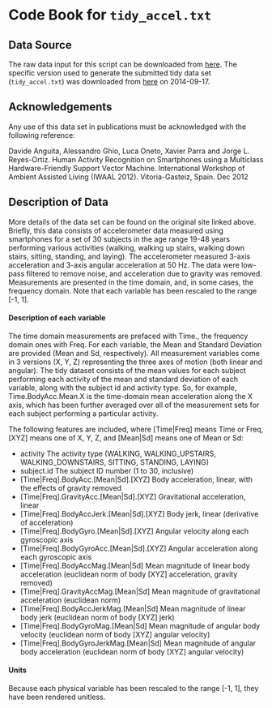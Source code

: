 Code Book for `tidy_accel.txt`
==============================

Data Source
-----------
The raw data input for this script can be
downloaded from [here](http://archive.ics.uci.edu/ml/datasets/Human+Activity+Recognition+Using+Smartphones).
The specific version used to generate the submitted
tidy data set (`tidy_accel.txt`) was
downloaded from [here](https://d396qusza40orc.cloudfront.net/getdata%2Fprojectfiles%2FUCI%20HAR%20Dataset.zip) 
on 2014-09-17.  

Acknowledgements
----------------
Any use of this data set in publications must be acknowledged
with the following reference:

 Davide Anguita, Alessandro Ghio, Luca Oneto, Xavier Parra and Jorge L. Reyes-Ortiz. Human Activity Recognition on Smartphones using a Multiclass Hardware-Friendly Support Vector Machine. International Workshop of Ambient Assisted Living (IWAAL 2012). Vitoria-Gasteiz, Spain. Dec 2012

Description of Data
-------------------
More details of the data set can be found on the original site
linked above.  Briefly, this data consists of accelerometer
data measured using smartphones for a set of 30 subjects in the
age range 19-48 years performing various activities
(walking, walking up stairs, walking down stairs, sitting, standing,
and laying).  The accelerometer measured 3-axis acceleration
and 3-axis angular acceleration at 50 Hz.  The data were low-pass
filtered to remove noise, and acceleration due to gravity was
removed.  Measurements are presented in the time domain,
and, in some cases, the frequency domain.  Note that each variable has been
rescaled to the range [-1, 1].

#### Description of each variable
The time domain measurements are prefaced with Time., the frequency
domain ones with Freq.  For each variable, the Mean and Standard
Deviation are provided (Mean and Sd, respectively).  All measurement
variables come in 3 versions (X, Y, Z) representing the three axes of
motion (both linear and angular).  The tidy dataset consists of the
mean values for each subject performing each activity of the mean and
standard deviation of each variable, along with the subject id and
activity type.  So, for example, Time.BodyAcc.Mean.X is the
time-domain mean acceleration along the X axis, which has been further
averaged over all of the measurement sets for each subject performing
a particular activity.

The following features are included, where [Time|Freq] means
Time or Freq, [XYZ] means one of X, Y, Z, and [Mean|Sd] means
one of Mean or Sd:

* activity		The activity type (WALKING, WALKING\_UPSTAIRS,
  			WALKING\_DOWNSTAIRS, SITTING, STANDING, LAYING)
* subject.id        The subject ID number (1 to 30, inclusive)
* [Time|Freq].BodyAcc.[Mean|Sd].[XYZ]  Body acceleration, linear,
    with the effects of gravity removed
* [Time|Freq].GravityAcc.[Mean|Sd].[XYZ]  Gravitational acceleration, 
    linear
* [Time|Freq].BodyAccJerk.[Mean|Sd].[XYZ]  Body jerk, linear
    (derivative of acceleration)
* [Time|Freq].BodyGyro.[Mean|Sd].[XYZ] Angular velocity along
     each gyroscopic axis
* [Time|Freq].BodyGyroAcc.[Mean|Sd].[XYZ] Angular acceleration along
     each gyroscopic axis
* [Time|Freq].BodyAccMag.[Mean|Sd] Mean magnitude of linear body
   acceleration (euclidean norm of body [XYZ] acceleration, gravity 
   removed)
* [Time|Freq].GravityAccMag.[Mean|Sd] Mean magnitude of gravitational 
    acceleration (euclidean norm)
* [Time|Freq].BodyAccJerkMag.[Mean|Sd] Mean magnitude of linear body
   jerk (euclidean norm of body [XYZ] jerk)
* [Time|Freq].BodyGyroMag.[Mean|Sd] Mean magnitude of angular body
   velocity (euclidean norm of body [XYZ] angular velocity)
* [Time|Freq].BodyGyroJerkMag.[Mean|Sd] Mean magnitude of angular body
   acceleration (euclidean norm of body [XYZ] angular velocity)

#### Units
Because each physical variable has been rescaled to the range [-1, 1],
they have been rendered unitless.

